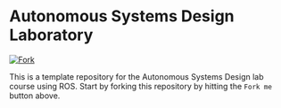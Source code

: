 # Autonomous Systems Design Laboratory

[![Fork](https://img.shields.io/badge/Fork-me-blue)](https://gitlab.hs-esslingen.de/anbait07/asd-docker-template/-/forks/new)

This is a template repository for the Autonomous Systems Design lab course using ROS. Start by forking this repository by hitting the `Fork me` button above.
